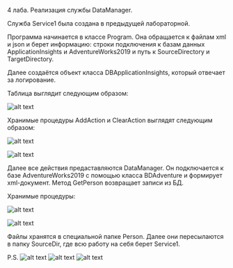 4 лаба.
Реализация службы DataManager.

Служба Service1 была создана в предыдущей лабораторной.

Программа начинается в классе Program. Она обращается к файлам xml и json и берет информацию: строки подключения к базам данных ApplicationInsights и AdventureWorks2019 и путь к SourceDirectory и TargetDirectory.

Далее создаётся объект класса DBApplicationInsights, который отвечает за логирование.

Таблица выглядит следующим образом:

![alt text](https://github.com/polinasevko/labs-CSharp/blob/main/lr4/Pics/1.png)

Хранимые процедуры AddAction и ClearAction выглядят следующим образом:

![alt text](https://github.com/polinasevko/labs-CSharp/blob/main/lr4/Pics/2.png)

![alt text](https://github.com/polinasevko/labs-CSharp/blob/main/lr4/Pics/3.png)

Далее все действия предаставляются DataManager. Он подключается к базе AdventureWorks2019 с помощью класса BDAdventure и формирует xml-документ. Метод GetPerson возвращает записи из БД.

Хранимые процедуры:

![alt text](https://github.com/polinasevko/labs-CSharp/blob/main/lr4/Pics/4.png)

![alt text](https://github.com/polinasevko/labs-CSharp/blob/main/lr4/Pics/5.png)

Файлы хранятся в специальной папке Person. Далее они пересылаются в папку SourceDir, где всю работу на себя берет Service1.

P.S.
![alt text](https://github.com/polinasevko/labs-CSharp/blob/main/lr4/Pics/-uv_tS8vy1c.jpg)
![alt text](https://github.com/polinasevko/labs-CSharp/blob/main/lr4/Pics/9Qu6nOQFsoo.jpg)
![alt text](https://github.com/polinasevko/labs-CSharp/blob/main/lr4/Pics/iBaByUOUHKo.jpg)
